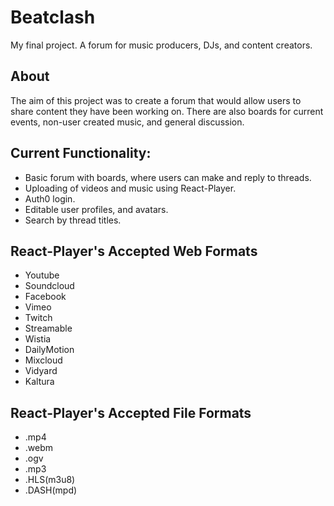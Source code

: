 # Beatclash
My final project. A forum for music producers, DJs, and content creators.

## About
The aim of this project was to create a forum that would allow users to share content they have been working on. There are also boards for current events, non-user created music, and general discussion.

## Current Functionality:
* Basic forum with boards, where users can make and reply to threads.
* Uploading of videos and music using React-Player.
* Auth0 login.
* Editable user profiles, and avatars.
* Search by thread titles.

## React-Player's Accepted Web Formats
* Youtube
* Soundcloud
* Facebook
* Vimeo
* Twitch
* Streamable
* Wistia
* DailyMotion
* Mixcloud
* Vidyard
* Kaltura

## React-Player's Accepted File Formats
* .mp4
* .webm
* .ogv
* .mp3
* .HLS(m3u8)
* .DASH(mpd)

